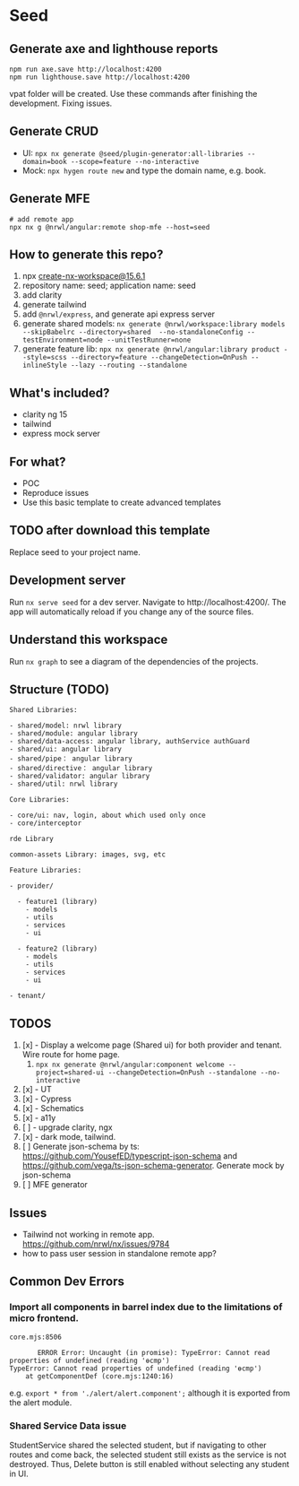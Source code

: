 # Seed

## Generate axe and lighthouse reports

```shell
npm run axe.save http://localhost:4200
npm run lighthouse.save http://localhost:4200
```

vpat folder will be created. Use these commands after finishing the development. Fixing issues.

## Generate CRUD

- UI: `npx nx generate @seed/plugin-generator:all-libraries --domain=book --scope=feature --no-interactive`
- Mock: `npx hygen route new` and type the domain name, e.g. book.

## Generate MFE

```shell
# add remote app
npx nx g @nrwl/angular:remote shop-mfe --host=seed
```

## How to generate this repo?

1. npx create-nx-workspace@15.6.1
2. repository name: seed; application name: seed
3. add clarity
4. generate tailwind
5. add `@nrwl/express`, and generate api express server
6. generate shared models: `nx generate @nrwl/workspace:library models --skipBabelrc --directory=shared  --no-standaloneConfig --testEnvironment=node --unitTestRunner=none`
7. generate feature lib: `npx nx generate @nrwl/angular:library product --style=scss --directory=feature --changeDetection=OnPush --inlineStyle --lazy --routing --standalone`

## What's included?

- clarity ng 15
- tailwind
- express mock server

## For what?

- POC
- Reproduce issues
- Use this basic template to create advanced templates

## TODO after download this template

Replace seed to your project name.

## Development server

Run `nx serve seed` for a dev server. Navigate to http://localhost:4200/. The app will automatically reload if you change any of the source files.

## Understand this workspace

Run `nx graph` to see a diagram of the dependencies of the projects.

## Structure (TODO)

```
Shared Libraries:

- shared/model: nrwl library
- shared/module: angular library
- shared/data-access: angular library, authService authGuard
- shared/ui: angular library
- shared/pipe： angular library
- shared/directive： angular library
- shared/validator: angular library
- shared/util: nrwl library

Core Libraries:

- core/ui: nav, login, about which used only once
- core/interceptor

rde Library

common-assets Library: images, svg, etc

Feature Libraries:

- provider/

  - feature1 (library)
    - models
    - utils
    - services
    - ui

  - feature2 (library)
    - models
    - utils
    - services
    - ui

- tenant/
```

## TODOS

1. [x] - Display a welcome page (Shared ui) for both provider and tenant. Wire route for home page.
   1. `npx nx generate @nrwl/angular:component welcome --project=shared-ui --changeDetection=OnPush --standalone --no-interactive`
1. [x] - UT
1. [x] - Cypress
1. [x] - Schematics
1. [x] - a11y
1. [ ] - upgrade clarity, ngx
1. [x] - dark mode, tailwind.
1. [ ] Generate json-schema by ts: https://github.com/YousefED/typescript-json-schema and https://github.com/vega/ts-json-schema-generator. Generate mock by json-schema
1. [ ] MFE generator

## Issues

- Tailwind not working in remote app. https://github.com/nrwl/nx/issues/9784
- how to pass user session in standalone remote app?

## Common Dev Errors

### Import all components in barrel index due to the limitations of micro frontend.

```
core.mjs:8506

       ERROR Error: Uncaught (in promise): TypeError: Cannot read properties of undefined (reading 'ɵcmp')
TypeError: Cannot read properties of undefined (reading 'ɵcmp')
    at getComponentDef (core.mjs:1240:16)
```

e.g. `export * from './alert/alert.component';` although it is exported from the alert module.

### Shared Service Data issue

StudentService shared the selected student, but if navigating to other routes and come back, the selected student still exists as the service is not destroyed. Thus, Delete button is still enabled without selecting any student in UI.
